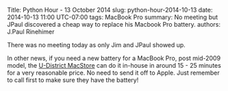 Title: Python Hour - 13 October 2014
slug: python-hour-2014-10-13
date: 2014-10-13 11:00 UTC-07:00
tags: MacBook Pro
summary: No meeting but JPaul discovered a cheap way to replace his Macbook Pro battery.
authors: J.Paul Rinehimer

There was no meeting today as only Jim and JPaul showed up.

In other news, if you need a new battery for a MacBook Pro, post mid-2009 model, the [U-District MacStore](http://www.themacstore.com/locations/seattle) can do it in-house in around 15 - 25 minutes for a very reasonable price.  No need to send it off to Apple.  Just remember to call first to make sure they have the battery!